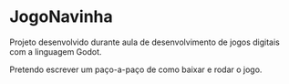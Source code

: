 # JogoNavinha
Projeto desenvolvido durante aula de desenvolvimento de jogos digitais com a linguagem Godot.
<br>

Pretendo escrever um paço-a-paço de como baixar e rodar o jogo.
